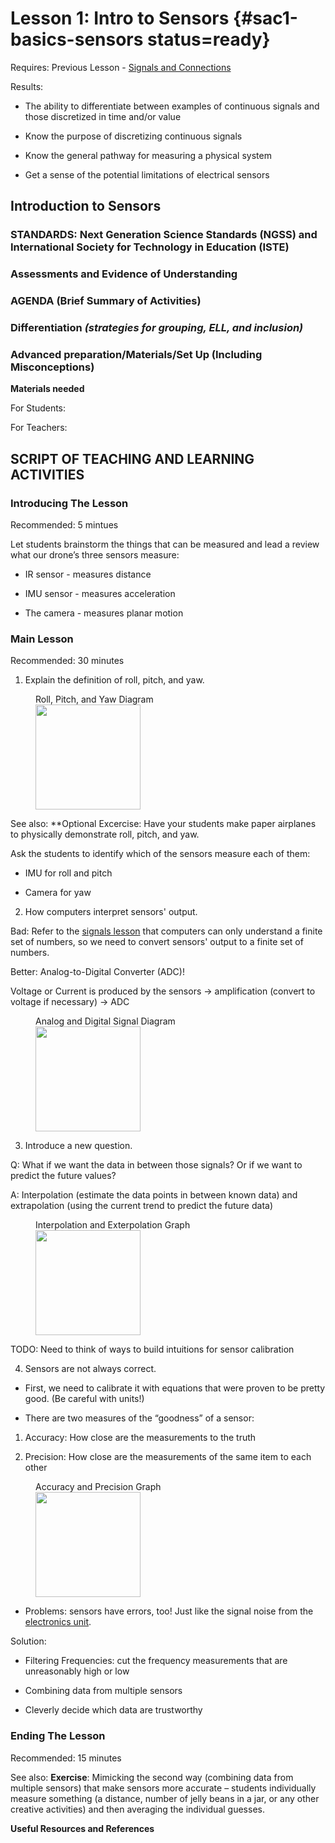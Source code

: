 # Lesson 1: Intro to Sensors {#sac1-basics-sensors status=ready}

<div class='requirements' markdown='1'>

Requires: Previous Lesson - [Signals and Connections](https://docs.duckietown.org/daffy/downloads/duckiesky_high_school/docs-duckiesky_high_school/branch/daffy-develop/doc-duckiesky_high_school/out/electronics_circuitry_signals.html)


Results: 

- The ability to differentiate between examples of continuous signals and those discretized in time and/or value 

- Know the purpose of discretizing continuous signals

- Know the general pathway for measuring a physical system 

- Get a sense of the potential limitations of electrical sensors


</div>

## Introduction to Sensors


### STANDARDS: Next Generation Science Standards (NGSS) and International Society for Technology in Education (ISTE)



### Assessments and Evidence of Understanding


### AGENDA (Brief Summary of Activities)


### Differentiation _(strategies for grouping, ELL, and inclusion)_


### Advanced preparation/Materials/Set Up (Including Misconceptions)

**Materials needed**

For Students:

For Teachers:


## SCRIPT OF TEACHING AND LEARNING ACTIVITIES


### Introducing The Lesson

Recommended: 5 mintues 

Let students brainstorm the things that can be measured and lead a review what our drone’s three sensors measure: 

- IR sensor - measures distance

- IMU sensor - measures acceleration 

- The camera - measures planar motion


### Main Lesson

Recommended: 30 minutes 

1. Explain the definition of roll, pitch, and yaw. 

<figure>
    <figcaption>Roll, Pitch, and Yaw Diagram</figcaption>
    <img style='width:12em' src="https://upload.wikimedia.org/wikipedia/commons/thumb/0/04/Flight_dynamics_with_text_ortho.svg/1200px-Flight_dynamics_with_text_ortho.svg.png"/>
</figure>

See also: **Optional Excercise: Have your students make paper airplanes to physically demonstrate roll, pitch, and yaw. 


Ask the students to identify which of the sensors measure each of them: 

- IMU for roll and pitch 
    
- Camera for yaw 

2. How computers interpret sensors' output. 

Bad: Refer to the [signals lesson](https://docs.duckietown.org/daffy/downloads/duckiesky_high_school/docs-duckiesky_high_school/branch/daffy-develop/doc-duckiesky_high_school/out/electronics_circuitry_signals.html) that computers can only understand a finite set of numbers, so we need to convert sensors' output to a finite set of numbers. 

Better: Analog-to-Digital Converter (ADC)!

Voltage or Current is produced by the sensors -> amplification (convert to voltage if necessary) -> ADC

<figure>
    <figcaption>Analog and Digital Signal Diagram</figcaption>
    <img style='width:12em' src="https://www.allaboutcircuits.com/uploads/articles/An-Introduction-to-Digital-Signal-Processing-(1).png"/>
</figure>

3. Introduce a new question. 

Q: What if we want the data in between those signals? Or if we want to predict the future values?

A: Interpolation (estimate the data points in between known data) and extrapolation (using the current trend to predict the future data)

<figure>
    <figcaption>Interpolation and Exterpolation Graph</figcaption>
    <img style='width:12em' src="https://storage.ning.com/topology/rest/1.0/file/get/2656751898?profile=original"/>
</figure>

TODO: Need to think of ways to build intuitions for sensor calibration

4. Sensors are not always correct. 

- First, we need to calibrate it with equations that were proven to be pretty good. (Be careful with units!)

- There are two measures of the “goodness” of a sensor: 

1. Accuracy: How close are the measurements to the truth

2. Precision: How close are the measurements of the same item to each other 

<figure>
<figcaption>Accuracy and Precision Graph</figcaption>
<img style='width:12em' src="https://i0.wp.com/wp.stolaf.edu/it/files/2017/06/precsionvsaccuracy_crashcourse.png?resize=579%2C600&ssl=1"/>
</figure>

- Problems: sensors have errors, too! Just like the signal noise from the [electronics unit](https://docs.duckietown.org/daffy/downloads/duckiesky_high_school/docs-duckiesky_high_school/branch/daffy-develop/doc-duckiesky_high_school/out/electronics_circuitry_signals.html).

Solution: 

- Filtering Frequencies: cut the frequency measurements that are unreasonably high or low

- Combining data from multiple sensors

- Cleverly decide which data are trustworthy


### Ending The Lesson

Recommended: 15 minutes 

See also: **Exercise**: Mimicking the second way (combining data from multiple sensors) that make sensors more accurate – students individually measure something (a distance, number of jelly beans in a jar, or any other creative activities) and then averaging the individual guesses.  


**Useful Resources and References**
